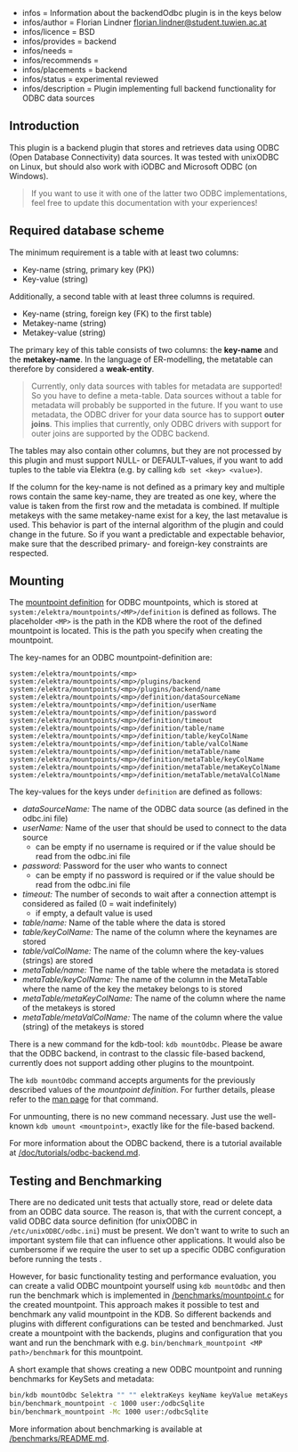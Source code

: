 - infos = Information about the backendOdbc plugin is in the keys below
- infos/author = Florian Lindner <florian.lindner@student.tuwien.ac.at>
- infos/licence = BSD
- infos/provides = backend
- infos/needs =
- infos/recommends =
- infos/placements = backend
- infos/status = experimental reviewed
- infos/description = Plugin implementing full backend functionality for ODBC data sources

## Introduction

This plugin is a backend plugin that stores and retrieves data using ODBC (Open Database Connectivity) data sources.
It was tested with unixODBC on Linux, but should also work with iODBC and Microsoft ODBC (on Windows).

> If you want to use it with one of the latter two ODBC implementations, feel free to update this documentation with your experiences!

## Required database scheme

The minimum requirement is a table with at least two columns:

- Key-name (string, primary key (PK))
- Key-value (string)

Additionally, a second table with at least three columns is required.

- Key-name (string, foreign key (FK) to the first table)
- Metakey-name (string)
- Metakey-value (string)

The primary key of this table consists of two columns: the **key-name** and the **metakey-name**.
In the language of ER-modelling, the metatable can therefore by considered a **weak-entity**.

> Currently, only data sources with tables for metadata are supported!
> So you have to define a meta-table.
> Data sources without a table for metadata will probably be supported in the future.
> If you want to use metadata, the ODBC driver for your data source has to support **outer joins**.
> This implies that currently, only ODBC drivers with support for outer joins are supported by the ODBC backend.

The tables may also contain other columns, but they are not processed by this plugin and must support NULL- or DEFAULT-values, if you want to add tuples to the table via Elektra (e.g. by calling `kdb set <key> <value>`).

If the column for the key-name is not defined as a primary key and multiple rows contain the same key-name, they are treated as one key, where the value is taken from the first row and the metadata is combined.
If multiple metakeys with the same metakey-name exist for a key, the last metavalue is used.
This behavior is part of the internal algorithm of the plugin and could change in the future.
So if you want a predictable and expectable behavior, make sure that the described primary- and foreign-key constraints are respected.

## Mounting

The [mountpoint definition](/doc/dev/mountpoints.md) for ODBC mountpoints, which is stored at `system:/elektra/mountpoints/<MP>/definition`
is defined as follows. The placeholder `<MP>` is the path in the KDB where the root of the defined mountpoint is located.
This is the path you specify when creating the mountpoint.

The key-names for an ODBC mountpoint-definition are:

```
system:/elektra/mountpoints/<mp>
system:/elektra/mountpoints/<mp>/plugins/backend
system:/elektra/mountpoints/<mp>/plugins/backend/name
system:/elektra/mountpoints/<mp>/definition/dataSourceName
system:/elektra/mountpoints/<mp>/definition/userName
system:/elektra/mountpoints/<mp>/definition/password
system:/elektra/mountpoints/<mp>/definition/timeout
system:/elektra/mountpoints/<mp>/definition/table/name
system:/elektra/mountpoints/<mp>/definition/table/keyColName
system:/elektra/mountpoints/<mp>/definition/table/valColName
system:/elektra/mountpoints/<mp>/definition/metaTable/name
system:/elektra/mountpoints/<mp>/definition/metaTable/keyColName
system:/elektra/mountpoints/<mp>/definition/metaTable/metaKeyColName
system:/elektra/mountpoints/<mp>/definition/metaTable/metaValColName
```

The key-values for the keys under `definition` are defined as follows:

- _dataSourceName:_ The name of the ODBC data source (as defined in the odbc.ini file)
- _userName:_ Name of the user that should be used to connect to the data source
  - can be empty if no username is required or if the value should be read from the odbc.ini file
- _password:_ Password for the user who wants to connect
  - can be empty if no password is required or if the value should be read from the odbc.ini file
- _timeout:_ The number of seconds to wait after a connection attempt is considered as failed (0 = wait indefinitely)
  - if empty, a default value is used
- _table/name:_ Name of the table where the data is stored
- _table/keyColName:_ The name of the column where the keynames are stored
- _table/valColName:_ The name of the column where the key-values (strings) are stored
- _metaTable/name:_ The name of the table where the metadata is stored
- _metaTable/keyColName:_ The name of the column in the MetaTable where the name of the key the metakey belongs to is stored
- _metaTable/metaKeyColName:_ The name of the column where the name of the metakeys is stored
- _metaTable/metaValColName:_ The name of the column where the value (string) of the metakeys is stored

There is a new command for the kdb-tool: `kdb mountOdbc`.
Please be aware that the ODBC backend, in contrast to the classic file-based backend, currently does not support adding other plugins to the mountpoint.

The `kdb mountOdbc` command accepts arguments for the previously described values of the _mountpoint definition_.
For further details, please refer to the [man page](/doc/help/kdb-mountOdbc.md) for that command.

For unmounting, there is no new command necessary.
Just use the well-known `kdb umount <mountpoint>`, exactly like for the file-based backend.

For more information about the ODBC backend, there is a tutorial available at [/doc/tutorials/odbc-backend.md](/doc/tutorials/odbc-backend.md).

## Testing and Benchmarking

There are no dedicated unit tests that actually store, read or delete data from an ODBC data source.
The reason is, that with the current concept, a valid ODBC data source definition (for unixODBC in `/etc/unixODBC/odbc.ini`) must be present.
We don't want to write to such an important system file that can influence other applications.
It would also be cumbersome if we require the user to set up a specific ODBC configuration before running the tests .

However, for basic functionality testing and performance evaluation, you can create a valid ODBC mountpoint yourself using `kdb mountOdbc` and then run the benchmark which is implemented in [/benchmarks/mountpoint.c](/benchmarks/mountpoint.c) for the created mountpoint.
This approach makes it possible to test and benchmark any valid mountpoint in the KDB.
So different backends and plugins with different configurations can be tested and benchmarked.
Just create a mountpoint with the backends, plugins and configuration that you want and run the benchmark with e.g. `bin/benchmark_mountpoint <MP path>/benchmark` for this mountpoint.

A short example that shows creating a new ODBC mountpoint and running benchmarks for KeySets and metadata:

```sh
bin/kdb mountOdbc Selektra "" "" elektraKeys keyName keyValue metaKeys keyName metaKeyName metaKeyValue "" user:/odbcSqlite
bin/benchmark_mountpoint -c 1000 user:/odbcSqlite
bin/benchmark_mountpoint -Mc 1000 user:/odbcSqlite
```

More information about benchmarking is available at [/benchmarks/README.md](/benchmarks/README.md).
